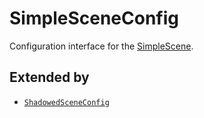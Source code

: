# SimpleSceneConfig

Configuration interface for the [SimpleScene](../classes/SimpleScene.md).

## Extended by

- [`ShadowedSceneConfig`](ShadowedSceneConfig.md)
